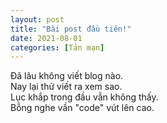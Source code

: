 ```yaml
---
layout: post
title: "Bài post đầu tiên!"
date: 2021-08-01
categories: [Tản mạn]
---
```

Đã lâu không viết blog nào.  
Nay lại thử viết ra xem sao.  
Lục khắp trong đầu vẫn không thấy.  
Bỗng nghe vần "code" vút lên cao.  